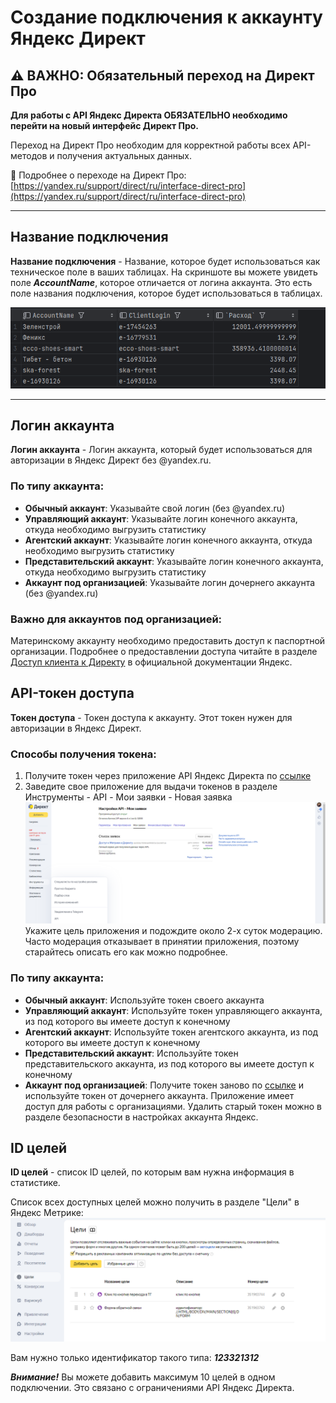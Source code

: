 # Создание подключения к аккаунту Яндекс Директ

## ⚠️ ВАЖНО: Обязательный переход на Директ Про

**Для работы с API Яндекс Директа ОБЯЗАТЕЛЬНО необходимо перейти на новый интерфейс Директ Про.**

Переход на Директ Про необходим для корректной работы всех API-методов и получения актуальных данных.

📖 Подробнее о переходе на Директ Про: [https://yandex.ru/support/direct/ru/interface-direct-pro](https://yandex.ru/support/direct/ru/interface-direct-pro)

---

## Название подключения

**Название подключения** - Название, которое будет использоваться как техническое поле в ваших таблицах.
На скриншоте вы можете увидеть поле ***AccountName***, которое отличается от логина аккаунта.
Это есть поле названия подключения, которое будет использоваться в таблицах.

![пример](2024-11-27_15-35-09.png)

---

## Логин аккаунта

**Логин аккаунта** - Логин аккаунта, который будет использоваться для авторизации в Яндекс Директ без @yandex.ru.

### По типу аккаунта:

- **Обычный аккаунт**: Указывайте свой логин (без @yandex.ru)
- **Управляющий аккаунт**: Указывайте логин конечного аккаунта, откуда необходимо выгрузить статистику
- **Агентский аккаунт**: Указывайте логин конечного аккаунта, откуда необходимо выгрузить статистику
- **Представительский аккаунт**: Указывайте логин конечного аккаунта, откуда необходимо выгрузить статистику
- **Аккаунт под организацией**: Указывайте логин дочернего аккаунта (без @yandex.ru)

### Важно для аккаунтов под организацией:

Материнскому аккаунту необходимо предоставить доступ к паспортной организации. Подробнее о предоставлении доступа читайте в разделе [Доступ клиента к Директу](https://yandex.ru/support/direct/ru/agencies/manage-clients#access) в официальной документации Яндекс.

## API-токен доступа

**Токен доступа** - Токен доступа к аккаунту. Этот токен нужен для авторизации в Яндекс Директ.

### Способы получения токена:

1. Получите токен через приложение API Яндекс Директа по [ссылке](https://oauth.yandex.ru/authorize?response_type=token&client_id=db0084b785964e89908f2b32e246f1de)
2. Заведите свое приложение для выдачи токенов в разделе Инструменты - API - Мои заявки - Новая заявка
   ![раздел с заявкой на новое приложение](2024-11-27_15-41-30.png)
   Укажите цель приложения и подождите около 2-х суток модерацию.
   Часто модерация отказывает в принятии приложения, поэтому старайтесь описать его как можно подробнее.

### По типу аккаунта:

- **Обычный аккаунт**: Используйте токен своего аккаунта
- **Управляющий аккаунт**: Используйте токен управляющего аккаунта, из под которого вы имеете доступ к конечному
- **Агентский аккаунт**: Используйте токен агентского аккаунта, из под которого вы имеете доступ к конечному
- **Представительский аккаунт**: Используйте токен представительского аккаунта, из под которого вы имеете доступ к конечному
- **Аккаунт под организацией**: Получите токен заново по [ссылке](https://oauth.yandex.ru/authorize?response_type=token&client_id=db0084b785964e89908f2b32e246f1de&force_confirm=true) и используйте токен от дочернего аккаунта. Приложение имеет доступ для работы с организациями. Удалить старый токен можно в разделе безопасности в настройках аккаунта Яндекс.

## ID целей

**ID целей** - список ID целей, по которым вам нужна информация в статистике.

Список всех доступных целей можно получить в разделе "Цели" в Яндекс Метрике:
![раздел цели в Яндекс Метрике](2024-11-27_15-47-47.png)

Вам нужно только идентификатор такого типа: ***123321312***

***Внимание!***
Вы можете добавить максимум 10 целей в одном подключении. Это связано с ограничениями API Яндекс Директа.
